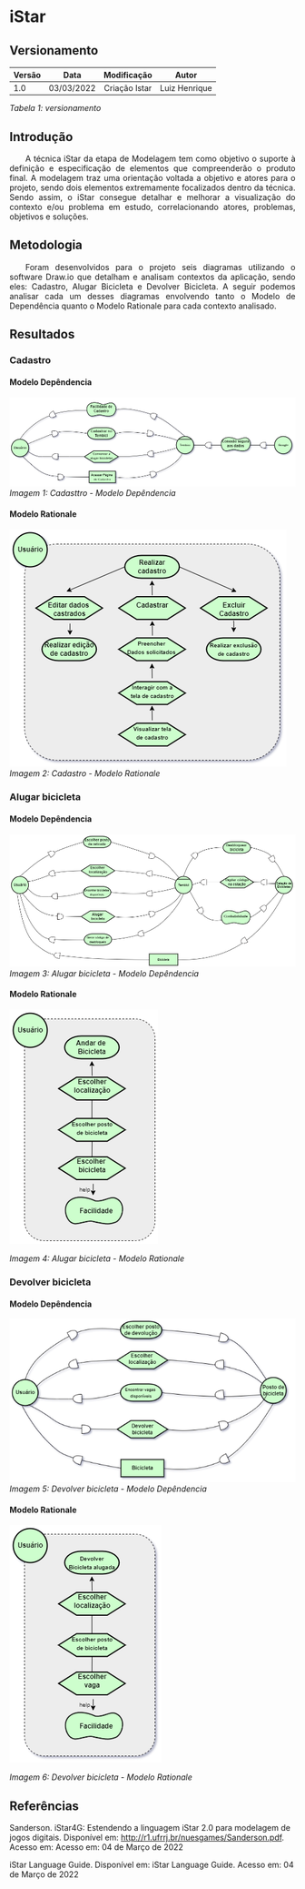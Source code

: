 # iStar
## Versionamento

| Versão | Data | Modificação | Autor |
|-|-|:-:|:-:|
| 1.0 | 03/03/2022 | Criação Istar | Luiz Henrique |

*Tabela 1: versionamento*

## Introdução
<p align="justify">&emsp;&emsp;A técnica iStar da etapa de Modelagem tem como objetivo o suporte à definição e especificação de elementos que compreenderão o produto final. A modelagem traz uma orientação voltada a objetivo e atores para o projeto, sendo dois elementos extremamente focalizados dentro da técnica. Sendo assim, o iStar consegue detalhar e melhorar a visualização do contexto e/ou problema em estudo, correlacionando atores, problemas, objetivos e soluções.</p>

## Metodologia
 
<p align="justify">&emsp;&emsp;Foram desenvolvidos para o projeto seis diagramas utilizando o software  Draw.io que detalham e analisam contextos da aplicação, sendo eles: Cadastro, Alugar Bicicleta e Devolver Bicicleta. A seguir podemos analisar cada um desses diagramas envolvendo tanto o Modelo de Dependência quanto o Modelo Rationale para cada contexto analisado.

## Resultados

### Cadastro

#### Modelo Depêndencia

![Cadastro - Modelo Depêndencia](../assets/modelagem/istar/DiagramaCadastro1.png)
*Imagem 1: Cadasttro - Modelo Depêndencia*

#### Modelo Rationale

![Cadastro - Modelo Rationale](../assets/modelagem/istar/DiagramaCadastro2.png)
*Imagem 2: Cadastro - Modelo Rationale*

### Alugar bicicleta

#### Modelo Depêndencia

![Alugar bicicleta - Modelo Depêndencia](../assets/modelagem/istar/DragramaAlugarPlano1.png)
*Imagem 3: Alugar bicicleta - Modelo Depêndencia*

#### Modelo Rationale

![Alugar bicicleta - Modelo Rationale](../assets/modelagem/istar/DragramaAlugarPlano2.png)

*Imagem 4: Alugar bicicleta - Modelo Rationale*

### Devolver bicicleta

#### Modelo Depêndencia

![Devolver bicicleta - Modelo Depêndencia](../assets/modelagem/istar/DiagramaDevolver1.png)
*Imagem 5: Devolver bicicleta - Modelo Depêndencia*

#### Modelo Rationale

![Devolver bicicleta - Modelo Rationale](../assets/modelagem/istar/DiagramaDevolver2.png)

*Imagem 6: Devolver bicicleta - Modelo Rationale*


## Referências 
Sanderson. iStar4G: Estendendo a linguagem iStar 2.0 para modelagem de jogos digitais. Disponível em: http://r1.ufrrj.br/nuesgames/Sanderson.pdf. Acesso em: Acesso em: 04 de Março de 2022

iStar Language Guide. Disponível em: iStar Language Guide. Acesso em: 04 de Março de 2022
